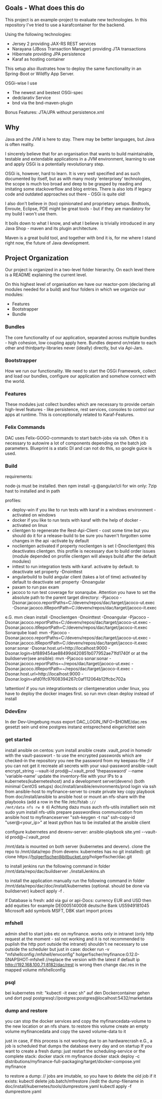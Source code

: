 
## Goals - What does this do ##

This project is an example-project to evaluate new technologies. In this repository I've tried to use a karafcontainer for the backend. 

Using the following technologies:


- Jersey 2 providing JAX-RS REST services
- Narayana (JBoss Transaction Manager) providing JTA transactions
- Hibernate providing JPA persistence
- Karaf as hosting container

This setup also illustrates how to deploy the same functionality in an Spring-Boot or Wildfly App Server.

OSGi-wise I use

- The newest and bestest OSGi-spec
- dedclarativ Service
- bnd via the bnd-maven-plugin

Bonus Features: 
JTA/JPA without persistence.xml

## Why ##

Java and the JVM is here to stay. There may be better languages, but Java is often reality.

I sincerely believe that for an organisation that wants to build maintainable, testable and extendable applications in a JVM environment, learning to use and apply OSGi is a potentially revolutionary step.

OSGi is, however, hard to learn. It is very well specified and as such documented by itself, but as with many mosty 'enterprisey' technologies, the scope is much too broad and deep to be grasped by reading and imitating some stackoverflow and blog entries. There is also lots if legacy code and outdated approaches out there - OSGi is quite old!

I also don't believe in (too) opinionated and proprietary setups. Bndtools, Enroute, Eclipse, PDE might be great tools - but if they are mandatory for my build I won't use them.

It boils down to what I know, and what I believe is trivially introduced in any Java Shop - maven and its plugin architecture.

Maven is a great build tool, and together with bnd it is, for me where I stand right now, the future of Java development.

## Project Organization ##

Our project is organized in a two-level folder hierarchy. On each level there is a README explaining the current level.

On this highest level of organisation we have our reactor-pom (declaring all modules needed for a build) and four folders in which we organize our modules:

- Features
- Bootstrapper
- Bundle

### Bundles ###

The core functionality of our application, separated across multiple bundles - high cohesion, low coupling apply here.
Bundles depend on/relate to each other and thirdparty-libraries never (ideally) directly, but via Api-Jars.

### Bootstrapper ###

How we run our functionality. We need to start the OSGi Framework, collect and load our bundles, configure our application and somehow connect with the world.

### Features ###

These modules just collect bundles which are necessary to provide certain high-level features - like persistence, rest services, consoles to control our apps at runtime.
This is conceptionally related to Karaf-Features.

### Felix Commands ###

DAC uses Felix-GOGO-commands to start batch-jobs via ssh. Often it is necessary to autowire a lot of components depending on the batch job parameters. 
Blueprint is a static DI and can not do this, so google guice is used.


### Build ###

requirements:

node-js must be installed. then npm install -g @angular/cli
for win only: 7zip hast to installed and in path

profiles: 
- deploy-win if you like to run tests with karaf in a windows environment - activated on windows
- docker if you like to run tests with karaf with the help of docker - activated on linux
- clientgen to regenerate the Rest-Api-Client - cost some time 
    but you should do it for a release-build to be sure you haven't forgotten some changes in the api -activate by default
- noclientgen activated if property noclientgen is set (-Dnoclientgen) this deactivates clientgen. this profile is necessary due to build order issues
 (module depended on profile clientgen will always build after the default modules) 
- inttest to run integration tests with karaf. activatre by default. to deactivate set property -Dnointtest
- angularbuild to build angular client (takes a lot of time) activated by default to deactivate set property -Dnoangular
- paxam to run pax exam
- jacoco  to run test coverage for sonarqube. Attention you have to set the absolute path to the parent target directory: -Pjacoco -Dsonar.jacoco.reportPaths=C:/devenv/repos/dac/target/jacoco-ut.exec -Dsonar.jacoco.itReportPath=C:/devenv/repos/dac/target/jacoco-it.exec 

e.G. 
mvn clean install -Dnoclientgen -Dnointtest -Dnoangular -Pjacoco -Dsonar.jacoco.reportPaths=C:/devenv/repos/dac/target/jacoco-ut.exec -Dsonar.jacoco.itReportPath=C:/devenv/repos/dac/target/jacoco-it.exec 
Sonarqube load: mvn -Pjacoco -Dsonar.jacoco.reportPaths=C:/devenv/repos/dac/target/jacoco-ut.exec -Dsonar.jacoco.itReportPath=C:/devenv/repos/dac/target/jacoco-it.exec  sonar:sonar -Dsonar.host.url=http://localhost:9000 -Dsonar.login=bf889454ae88499d420851b077952ae71fd1740f
or at the buildserver(see ansible): mvn -Pjacoco sonar:sonar -Dsonar.jacoco.reportPaths=~/repos/dac/target/jacoco-ut.exec -Dsonar.jacoco.itReportPath=~/repos/dac/target/jacoco-it.exec -Dsonar.host.url=http://localhost:9000 -Dsonar.login=afd01fc97608394267c0af112064b12ffcbc702a

!attention! if you run integrationtests or clientgeneration under linux, you have to deploy the docker images first. so run mvn clean deploy instead of install

### DdevEnv ###

In der Dev-Umgebung muss export DAC_LOGIN_INFO=$HOME/dac.res gesetzt sein und eine postgres instanz entsprechend eingerichtet sein

### get started ###

install ansible on centos:
yum install ansible
create .vault_prod in homedir with the vault-passwort - to use the encrypted passwords which are checked-in the repository you nee the password from my keepass-file ;) if you can not get it recreate all secrets with your vaul-password  ansible-vault encrypt_string --vault-id prod@~/.vault_prod 'thepasswaord' --name 'variable-name'
update the inventory-file with your IPs to a kubernetes(kuberneteshost) and a development server(devenv) (both minimal CentOS setups) doc/install/ansible/environments/prod
login via ssh from ansible-host to myfinance-server to create private key
copy playbook from doc/install/ansible to ansible host or mount an nfs-share with the playbooks (add a row in the file /etc/fstab <code><ip>://<path> /mnt/data nfs rw 0 0</code>) Achtung dazu muss auch nfs-utils installiert sein mit sudo yum install nfs-utils
prepare passwordless communication from ansible host to myfinanceserver "ssh-keygen -t rsa" ssh-copy-id "user@<your_ip>"
at least python has to be installed at the ansible client 

configure kubernetes and devenv-server: ansible-playbook site.yml --vault-id prod@~/.vault_prod

/mnt/data is mounted on both server (kubernetes and devenv). clone the repo to /mnt/data/repo (from devenv. kubernetes has no git installed): git clone https://holgerfischer@bitbucket.org/holgerfischer/dac.git

to install jenkins run the following command in folder /mnt/data/repo/dac/buildserver
./installJenkins.sh

to install the application manually run the following command in folder /mnt/data/repo/dac/doc/install/kubernetes (optional. should be done via buildserver)
kubectl apply -f .


if Database is fresh: add via gui or api-Docs: currency EUR and USD
then add equities for example DE0005140008 deutsche Bank
                              US5949181045 Microsoft
                              add symbols MSFT, DBK
                              start import prices
                              
### mfshell ###                              

admin shell to start jobs etc on myfinance. works only in intranet 
(only http request at the moment - ssl not working and it is not recommended to puplish the http port outside the intranet)
shouldn't ne necessary to use outside the scheduler but just in case:
docker run -v "mfshellconfig:/mfshell/envconfig" holgerfischer/myfinance:0.12.0-SNAPSHOT-mfshell //replace the version with the latest
if default ip http://192.168.100.71:8182/dac/rest is wrong then change dac.res in the mapped volume mfshellconfig

### psql ###


bei kubernetes mit: "kubectl -it exec <podname> sh" auf den Dockercontainer gehen und dort psql postgresql://postgres:postgres@localhost:5432/marketdata

### dump and restore ###

you can stop the docker services and copy the myfinancedata-volume to the new location or an nfs share.
to restore this volume create an empty volume myfinancedata and copy the saved volume-data to it

just in case, if this process is not working due to an hardwarecrash e.G., a job is scheduled that dumps the database every day and on startup
If you want to create a fresh dump: just restart the scheduling-service or the complete stack:
docker stack rm myfinance
docker stack deploy -c distributions/myfinance-full-packaging/target/docker-compose.yml myfinance

to restore a dump:
// jobs are imutable, so you have to delete the old job if it exists:
kubectl delete job.batch/mfrestore
//edit the dump-filename in  doc/install/kubernetes/tools/dumprestore.yaml
kubectl apply -f dumprestore.yaml

 
